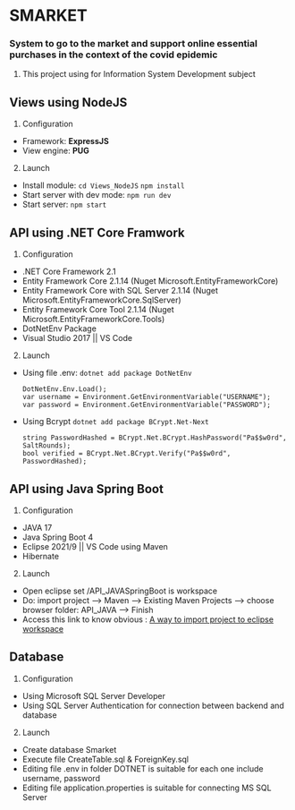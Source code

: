 # SMARKET
### System to go to the market and support online essential purchases in the context of the covid epidemic
1. This project using for Information System Development subject 


## Views using NodeJS
1. Configuration
- Framework: __ExpressJS__
- View engine: __PUG__

2. Launch
- Install module: 
    `cd Views_NodeJS`
    `npm install`
- Start server with dev mode:
    `npm run dev`
- Start server: 
    `npm start`

## API using .NET Core Framwork
1. Configuration
- .NET Core Framework 2.1
- Entity Framework Core 2.1.14 (Nuget Microsoft.EntityFrameworkCore)
- Entity Framework Core with SQL Server 2.1.14 (Nuget Microsoft.EntityFrameworkCore.SqlServer)
- Entity Framework Core Tool 2.1.14 (Nuget Microsoft.EntityFrameworkCore.Tools)
- DotNetEnv Package
- Visual Studio 2017 || VS Code
2. Launch
- Using file .env:
    `dotnet add package DotNetEnv`
    ```
    DotNetEnv.Env.Load();
    var username = Environment.GetEnvironmentVariable("USERNAME");
    var password = Environment.GetEnvironmentVariable("PASSWORD");
    ```
- Using Bcrypt
    `dotnet add package BCrypt.Net-Next`
    ```
    string PasswordHashed = BCrypt.Net.BCrypt.HashPassword("Pa$$w0rd", SaltRounds);
    bool verified = BCrypt.Net.BCrypt.Verify("Pa$$w0rd", PasswordHashed);
    ```

## API using Java Spring Boot
1. Configuration
- JAVA 17
- Java Spring Boot 4
- Eclipse 2021/9 || VS Code using Maven
- Hibernate

2. Launch
- Open eclipse set /API_JAVASpringBoot is workspace
- Do: import project --> Maven --> Existing Maven Projects --> choose browser folder: API_JAVA --> Finish
- Access this link to know obvious : [ A way to import project to eclipse workspace](https://qaautomation.expert/2019/10/07/maven-how-to-import-maven-project-into-eclipse/)

## Database
1. Configuration
- Using Microsoft SQL Server Developer
- Using SQL Server Authentication for connection between backend and database

2. Launch
- Create database Smarket
- Execute file CreateTable.sql & ForeignKey.sql
- Editing file .env in folder DOTNET is suitable for each one include username, password
- Editing file application.properties is suitable for connecting MS SQL Server